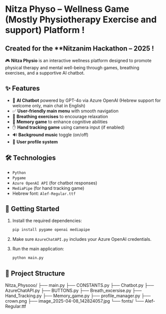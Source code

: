 # Nitza Physo – Wellness Game  (Mostly Physiotherapy Exercise and support) Platform !

## Created for the **Nitzanim Hackathon – 2025 !

🎮 **Nitza Physio** is an interactive wellness platform designed to promote physical therapy and mental well-being through games, breathing exercises, and a supportive AI chatbot.

## ✨ Features

- 💬 **AI Chatbot** powered by GPT-4o via Azure OpenAI (Hebrew support for welcome only, main chat in English)
- ✅ **User-friendly main menu** with smooth navigation
- 🧘 **Breathing exercises** to encourage relaxation
- 🧠 **Memory game** to enhance cognitive abilities
- ✋ **Hand tracking game** using camera input (if enabled)
- 🔊 **Background music** toggle (on/off)
- 👤 **User profile system**


## 🛠 Technologies

- `Python`
- `Pygame`
- `Azure OpenAI API` (for chatbot responses)
- `MediaPipe` (for hand tracking game)
- Hebrew font: `Alef-Regular.ttf`

## 🚀 Getting Started

1. Install the required dependencies:
    ```bash
    pip install pygame openai mediapipe
    ```

2. Make sure `AzureChatAPI.py` includes your Azure OpenAI credentials.

3. Run the main application:
    ```bash
    python main.py
    ```

## 📁 Project Structure
Nitza_Physooo/
├── main.py
├── CONSTANTS.py
├── Chatbot.py
├── AzureChatAPI.py
├── BUTTONS.py
├── Breath_excersise.py
├── Hand_Tracking.py
├── Memory_game.py
├── profile_manager.py
├── crown.png
├── image_2025-04-08_142824057.jpg
└── fonts/
└── Alef-Regular.ttf
